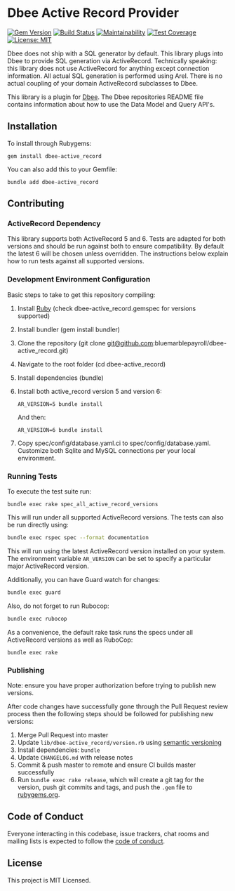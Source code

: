 # Dbee Active Record Provider

[![Gem Version](https://badge.fury.io/rb/dbee-active_record.svg)](https://badge.fury.io/rb/dbee-active_record) [![Build Status](https://travis-ci.org/bluemarblepayroll/dbee-active_record.svg?branch=master)](https://travis-ci.org/bluemarblepayroll/dbee-active_record) [![Maintainability](https://api.codeclimate.com/v1/badges/7f74a4e546bebb603cce/maintainability)](https://codeclimate.com/github/bluemarblepayroll/dbee-active_record/maintainability) [![Test Coverage](https://api.codeclimate.com/v1/badges/7f74a4e546bebb603cce/test_coverage)](https://codeclimate.com/github/bluemarblepayroll/dbee-active_record/test_coverage) [![License: MIT](https://img.shields.io/badge/License-MIT-yellow.svg)](https://opensource.org/licenses/MIT)

Dbee does not ship with a SQL generator by default.  This library plugs into Dbee to provide SQL generation via ActiveRecord.  Technically speaking: this library does not use ActiveRecord for anything except connection information.  All actual SQL generation is performed using Arel.  There is no actual coupling of your domain ActiveRecord subclasses to Dbee.

This library is a plugin for [Dbee](https://github.com/bluemarblepayroll/dbee).  The Dbee repositories README file contains information about how to use the Data Model and Query API's.

## Installation

To install through Rubygems:

````
gem install dbee-active_record
````

You can also add this to your Gemfile:

````
bundle add dbee-active_record
````

## Contributing

### ActiveRecord Dependency

This library supports both ActiveRecord 5 and 6.  Tests are adapted for both versions and should be run against both to ensure compatibility.  By default the latest 6 will be chosen unless overridden. The instructions below explain how to run tests against all supported versions.

### Development Environment Configuration

Basic steps to take to get this repository compiling:

1. Install [Ruby](https://www.ruby-lang.org/en/documentation/installation/) (check dbee-active_record.gemspec for versions supported)
2. Install bundler (gem install bundler)
3. Clone the repository (git clone git@github.com:bluemarblepayroll/dbee-active_record.git)
4. Navigate to the root folder (cd dbee-active_record)
5. Install dependencies (bundle)
6. Install both active_record version 5 and version 6:

      `AR_VERSION=5 bundle install`

      And then:

      `AR_VERSION=6 bundle install`

7. Copy spec/config/database.yaml.ci to spec/config/database.yaml. Customize both Sqlite and MySQL connections per your local environment.

### Running Tests

To execute the test suite run:

```
bundle exec rake spec_all_active_record_versions
```

This will run under all supported ActiveRecord versions. The tests can also be run directly using:

````bash
bundle exec rspec spec --format documentation
````

This will run using the latest ActiveRecord version installed on your system. The environment variable `AR_VERSION` can be set to specify a particular major ActiveRecord version.

Additionally, you can have Guard watch for changes:

````bash
bundle exec guard
````

Also, do not forget to run Rubocop:

````bash
bundle exec rubocop
````

As a convenience, the default rake task runs the specs under all ActiveRecord versions as well as RuboCop:

```
bundle exec rake
```

### Publishing

Note: ensure you have proper authorization before trying to publish new versions.

After code changes have successfully gone through the Pull Request review process then the following steps should be followed for publishing new versions:

1. Merge Pull Request into master
2. Update `lib/dbee-active_record/version.rb` using [semantic versioning](https://semver.org/)
3. Install dependencies: `bundle`
4. Update `CHANGELOG.md` with release notes
5. Commit & push master to remote and ensure CI builds master successfully
6. Run `bundle exec rake release`, which will create a git tag for the version, push git commits and tags, and push the `.gem` file to [rubygems.org](https://rubygems.org).

## Code of Conduct

Everyone interacting in this codebase, issue trackers, chat rooms and mailing lists is expected to follow the [code of conduct](https://github.com/bluemarblepayroll/dbee-active_record/blob/master/CODE_OF_CONDUCT.md).

## License

This project is MIT Licensed.
